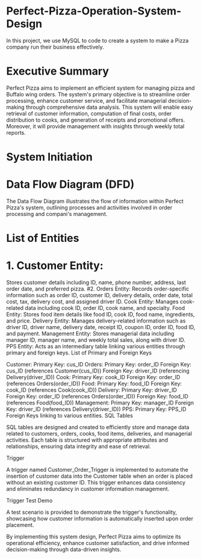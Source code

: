 # Perfect-Pizza-Operation-System-Design
In this project, we use MySQL to code to create a system to make a Pizza company run their business effectively.


# Executive Summary

Perfect Pizza aims to implement an efficient system for managing pizza and Buffalo wing orders. The system's primary objective is to streamline order processing, enhance customer service, and facilitate managerial decision-making through comprehensive data analysis. This system will enable easy retrieval of customer information, computation of final costs, order distribution to cooks, and generation of receipts and promotional offers. Moreover, it will provide management with insights through weekly total reports.

# System Initiation

# Data Flow Diagram (DFD)

The Data Flow Diagram illustrates the flow of information within Perfect Pizza's system, outlining processes and activities involved in order processing and compani's management.

# List of Entities

   # 1. Customer Entity:
   Stores customer details including ID, name, phone number, address, last order date, and preferred pizza.
  #2. Orders Entity:
Records order-specific information such as order ID, customer ID, delivery details, order date, total cost, tax, delivery cost, and assigned driver ID.
Cook Entity: Manages cook-related data including cook ID, order ID, cook name, and specialty.
Food Entity: Stores food item details like food ID, cook ID, food name, ingredients, and price.
Delivery Entity: Manages delivery-related information such as driver ID, driver name, delivery date, receipt ID, coupon ID, order ID, food ID, and payment.
Management Entity: Stores managerial data including manager ID, manager name, and weekly total sales, along with driver ID.
PPS Entity: Acts as an intermediary table linking various entities through primary and foreign keys.
List of Primary and Foreign Keys

Customer:
Primary Key: cus_ID
Orders:
Primary Key: order_ID
Foreign Key: cus_ID (references Customer(cus_ID))
Foreign Key: driver_ID (referencing Delivery(driver_ID))
Cook:
Primary Key: cook_ID
Foreign Key: order_ID (references Orders(order_ID))
Food:
Primary Key: food_ID
Foreign Key: cook_ID (references Cook(cook_ID))
Delivery:
Primary Key: driver_ID
Foreign Key: order_ID (references Orders(order_ID))
Foreign Key: food_ID (references Food(food_ID))
Management:
Primary Key: manager_ID
Foreign Key: driver_ID (references Delivery(driver_ID))
PPS:
Primary Key: PPS_ID
Foreign Keys linking to various entities.
SQL Tables

SQL tables are designed and created to efficiently store and manage data related to customers, orders, cooks, food items, deliveries, and managerial activities. Each table is structured with appropriate attributes and relationships, ensuring data integrity and ease of retrieval.

Trigger

A trigger named Customer_Order_Trigger is implemented to automate the insertion of customer data into the Customer table when an order is placed without an existing customer ID. This trigger enhances data consistency and eliminates redundancy in customer information management.

Trigger Test Demo

A test scenario is provided to demonstrate the trigger's functionality, showcasing how customer information is automatically inserted upon order placement.

By implementing this system design, Perfect Pizza aims to optimize its operational efficiency, enhance customer satisfaction, and drive informed decision-making through data-driven insights.

